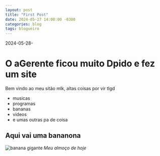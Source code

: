 ```yaml
---
layout: post
title: "First Post"
date: 2024-05-27 14:00:00 -0300
categories: blog
tags: blogueiro
---
```


2024-05-28-
# O aGerente ficou muito Dpido e fez um site

Bem vindo ao meu sitão mlk, altas coisas por vir tlgd

* musicas
* programas
* bananas
* videos
* e umas outras pa de coisa

## Aqui vai uma bananona

![banana gigante](https://static.ndmais.com.br/2023/02/banana-2-800x798.jpg)
_Meu almoço de hoje_